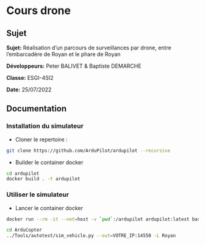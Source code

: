 # Cours drone

## Sujet

**Sujet:** Réalisation d’un parcours de surveillances par drone, entre l’embarcadère de Royan et le phare de Royan

**Développeurs:** Peter BALIVET & Baptiste DEMARCHE

**Classe:** ESGI-4SI2

**Date:** 25/07/2022

## Documentation

### Installation du simulateur

- Cloner le repertoire :

```bash
git clone https://github.com/ArduPilot/ardupilot --recursive
```

- Builder le container docker

```bash
cd ardupilot
docker build . -t ardupilot
```

### Utiliser le simulateur

- Lancer le container docker

```bash
docker run --rm -it --net=host -v `pwd`:/ardupilot ardupilot:latest bash
```

```bash
cd ArduCopter
../Tools/autotest/sim_vehicle.py --out=VOTRE_IP:14550 -L Royan
```
